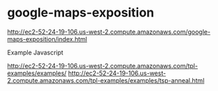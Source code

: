 # google-maps-exposition

http://ec2-52-24-19-106.us-west-2.compute.amazonaws.com/google-maps-exposition/index.html

Example Javascript

http://ec2-52-24-19-106.us-west-2.compute.amazonaws.com/tpl-examples/examples/
http://ec2-52-24-19-106.us-west-2.compute.amazonaws.com/tpl-examples/examples/tsp-anneal.html
